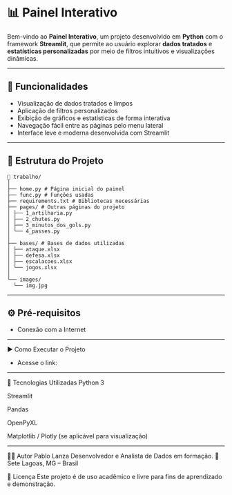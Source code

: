 # 📊 Painel Interativo

Bem-vindo ao **Painel Interativo**, um projeto desenvolvido em **Python** com o framework **Streamlit**, que permite ao usuário explorar **dados tratados** e **estatísticas personalizadas** por meio de filtros intuitivos e visualizações dinâmicas.

---

## 🚀 Funcionalidades

- Visualização de dados tratados e limpos  
- Aplicação de filtros personalizados  
- Exibição de gráficos e estatísticas de forma interativa  
- Navegação fácil entre as páginas pelo menu lateral  
- Interface leve e moderna desenvolvida com Streamlit  

---

## 🧭 Estrutura do Projeto
````
📁 trabalho/
│
├── home.py # Página inicial do painel
├── func.py # Funções usadas
├── requirements.txt # Bibliotecas necessárias
├── pages/ # Outras páginas do projeto
│ ├── 1_artilharia.py
│ ├── 2_chutes.py
│ ├── 3_minutos_dos_gols.py
│ └── 4_passes.py
│
├── bases/ # Bases de dados utilizadas
│ ├── ataque.xlsx
│ ├── defesa.xlsx
│ ├── escalacoes.xlsx
│ └── jogos.xlsx
│
└── images/
  └── img.jpg
````

---

## ⚙️ Pré-requisitos

- Conexão com a Internet
---
 ▶️ Como Executar o Projeto
- Acesse o link:
---


🧩 Tecnologias Utilizadas
Python 3

Streamlit

Pandas

OpenPyXL

Matplotlib / Plotly (se aplicável para visualização)

---
👨‍💻 Autor
Pablo Lanza
Desenvolvedor e Analista de Dados em formação.
📍 Sete Lagoas, MG – Brasil

📝 Licença
Este projeto é de uso acadêmico e livre para fins de aprendizado e demonstração.
